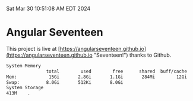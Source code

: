 Sat Mar 30 10:51:08 AM EDT 2024

# Angular Seventeen


This project is live at [https://angularseventeen.github.io](https://angularseventeen.github.io "Seventeen!") thanks to Github.

```bash
System Memory
               total        used        free      shared  buff/cache   available
Mem:            15Gi       2.8Gi       1.1Gi       284Mi        12Gi        12Gi
Swap:          8.0Gi       512Ki       8.0Gi
System Storage
413M	.
```
```bash
